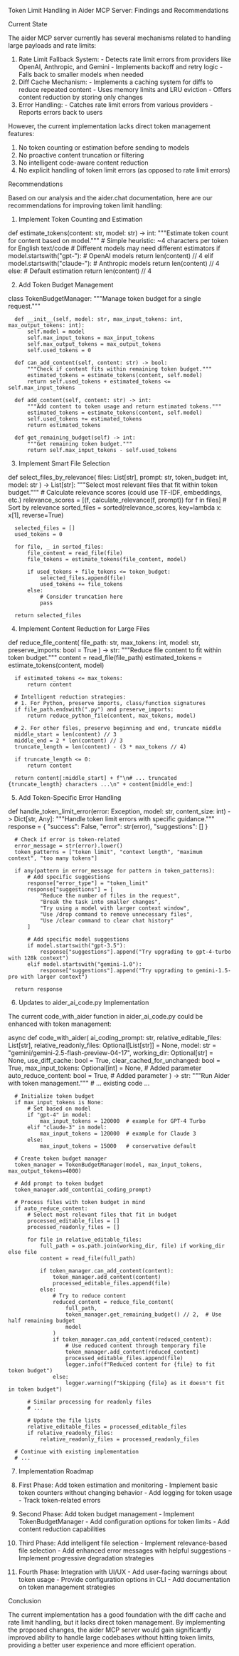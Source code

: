   Token Limit Handling in Aider MCP Server: Findings and Recommendations

  Current State

  The aider MCP server currently has several mechanisms related to handling large payloads and rate limits:

  1. Rate Limit Fallback System:
    - Detects rate limit errors from providers like OpenAI, Anthropic, and Gemini
    - Implements backoff and retry logic
    - Falls back to smaller models when needed
  2. Diff Cache Mechanism:
    - Implements a caching system for diffs to reduce repeated content
    - Uses memory limits and LRU eviction
    - Offers content reduction by storing only changes
  3. Error Handling:
    - Catches rate limit errors from various providers
    - Reports errors back to users

  However, the current implementation lacks direct token management features:

  1. No token counting or estimation before sending to models
  2. No proactive content truncation or filtering
  3. No intelligent code-aware content reduction
  4. No explicit handling of token limit errors (as opposed to rate limit errors)

  Recommendations

  Based on our analysis and the aider.chat documentation, here are our recommendations for improving token limit handling:

  1. Implement Token Counting and Estimation

  def estimate_tokens(content: str, model: str) -> int:
      """Estimate token count for content based on model."""
      # Simple heuristic: ~4 characters per token for English text/code
      # Different models may need different estimators
      if model.startswith("gpt-"):
          # OpenAI models
          return len(content) // 4
      elif model.startswith("claude-"):
          # Anthropic models
          return len(content) // 4
      else:
          # Default estimation
          return len(content) // 4

  2. Add Token Budget Management

  class TokenBudgetManager:
      """Manage token budget for a single request."""

      def __init__(self, model: str, max_input_tokens: int, max_output_tokens: int):
          self.model = model
          self.max_input_tokens = max_input_tokens
          self.max_output_tokens = max_output_tokens
          self.used_tokens = 0

      def can_add_content(self, content: str) -> bool:
          """Check if content fits within remaining token budget."""
          estimated_tokens = estimate_tokens(content, self.model)
          return self.used_tokens + estimated_tokens <= self.max_input_tokens

      def add_content(self, content: str) -> int:
          """Add content to token usage and return estimated tokens."""
          estimated_tokens = estimate_tokens(content, self.model)
          self.used_tokens += estimated_tokens
          return estimated_tokens

      def get_remaining_budget(self) -> int:
          """Get remaining token budget."""
          return self.max_input_tokens - self.used_tokens

  3. Implement Smart File Selection

  def select_files_by_relevance(
      files: List[str],
      prompt: str,
      token_budget: int,
      model: str
  ) -> List[str]:
      """Select most relevant files that fit within token budget."""
      # Calculate relevance scores (could use TF-IDF, embeddings, etc.)
      relevance_scores = [(f, calculate_relevance(f, prompt)) for f in files]
      # Sort by relevance
      sorted_files = sorted(relevance_scores, key=lambda x: x[1], reverse=True)

      selected_files = []
      used_tokens = 0

      for file, _ in sorted_files:
          file_content = read_file(file)
          file_tokens = estimate_tokens(file_content, model)

          if used_tokens + file_tokens <= token_budget:
              selected_files.append(file)
              used_tokens += file_tokens
          else:
              # Consider truncation here
              pass

      return selected_files

  4. Implement Content Reduction for Large Files

  def reduce_file_content(
      file_path: str,
      max_tokens: int,
      model: str,
      preserve_imports: bool = True
  ) -> str:
      """Reduce file content to fit within token budget."""
      content = read_file(file_path)
      estimated_tokens = estimate_tokens(content, model)

      if estimated_tokens <= max_tokens:
          return content

      # Intelligent reduction strategies:
      # 1. For Python, preserve imports, class/function signatures
      if file_path.endswith(".py") and preserve_imports:
          return reduce_python_file(content, max_tokens, model)

      # 2. For other files, preserve beginning and end, truncate middle
      middle_start = len(content) // 3
      middle_end = 2 * len(content) // 3
      truncate_length = len(content) - (3 * max_tokens // 4)

      if truncate_length <= 0:
          return content

      return content[:middle_start] + f"\n# ... truncated {truncate_length} characters ...\n" + content[middle_end:]

  5. Add Token-Specific Error Handling

  def handle_token_limit_error(error: Exception, model: str, content_size: int) -> Dict[str, Any]:
      """Handle token limit errors with specific guidance."""
      response = {
          "success": False,
          "error": str(error),
          "suggestions": []
      }

      # Check if error is token-related
      error_message = str(error).lower()
      token_patterns = ["token limit", "context length", "maximum context", "too many tokens"]

      if any(pattern in error_message for pattern in token_patterns):
          # Add specific suggestions
          response["error_type"] = "token_limit"
          response["suggestions"] = [
              "Reduce the number of files in the request",
              "Break the task into smaller changes",
              "Try using a model with larger context window",
              "Use /drop command to remove unnecessary files",
              "Use /clear command to clear chat history"
          ]

          # Add specific model suggestions
          if model.startswith("gpt-3.5"):
              response["suggestions"].append("Try upgrading to gpt-4-turbo with 128k context")
          elif model.startswith("gemini-1.0"):
              response["suggestions"].append("Try upgrading to gemini-1.5-pro with larger context")

      return response

  6. Updates to aider_ai_code.py Implementation

  The current code_with_aider function in aider_ai_code.py could be enhanced with token management:

  async def code_with_aider(
      ai_coding_prompt: str,
      relative_editable_files: List[str],
      relative_readonly_files: Optional[List[str]] = None,
      model: str = "gemini/gemini-2.5-flash-preview-04-17",
      working_dir: Optional[str] = None,
      use_diff_cache: bool = True,
      clear_cached_for_unchanged: bool = True,
      max_input_tokens: Optional[int] = None,  # Added parameter
      auto_reduce_content: bool = True,        # Added parameter
  ) -> str:
      """Run Aider with token management."""
      # ... existing code ...

      # Initialize token budget
      if max_input_tokens is None:
          # Set based on model
          if "gpt-4" in model:
              max_input_tokens = 120000  # example for GPT-4 Turbo
          elif "claude-3" in model:
              max_input_tokens = 120000  # example for Claude 3
          else:
              max_input_tokens = 15000   # conservative default

      # Create token budget manager
      token_manager = TokenBudgetManager(model, max_input_tokens, max_output_tokens=4000)

      # Add prompt to token budget
      token_manager.add_content(ai_coding_prompt)

      # Process files with token budget in mind
      if auto_reduce_content:
          # Select most relevant files that fit in budget
          processed_editable_files = []
          processed_readonly_files = []

          for file in relative_editable_files:
              full_path = os.path.join(working_dir, file) if working_dir else file
              content = read_file(full_path)

              if token_manager.can_add_content(content):
                  token_manager.add_content(content)
                  processed_editable_files.append(file)
              else:
                  # Try to reduce content
                  reduced_content = reduce_file_content(
                      full_path,
                      token_manager.get_remaining_budget() // 2,  # Use half remaining budget
                      model
                  )
                  if token_manager.can_add_content(reduced_content):
                      # Use reduced content through temporary file
                      token_manager.add_content(reduced_content)
                      processed_editable_files.append(file)
                      logger.info(f"Reduced content for {file} to fit token budget")
                  else:
                      logger.warning(f"Skipping {file} as it doesn't fit in token budget")

          # Similar processing for readonly files
          # ...

          # Update the file lists
          relative_editable_files = processed_editable_files
          if relative_readonly_files:
              relative_readonly_files = processed_readonly_files

      # Continue with existing implementation
      # ...

  7. Implementation Roadmap

  1. First Phase: Add token estimation and monitoring
    - Implement basic token counters without changing behavior
    - Add logging for token usage
    - Track token-related errors
  2. Second Phase: Add token budget management
    - Implement TokenBudgetManager
    - Add configuration options for token limits
    - Add content reduction capabilities
  3. Third Phase: Add intelligent file selection
    - Implement relevance-based file selection
    - Add enhanced error messages with helpful suggestions
    - Implement progressive degradation strategies
  4. Fourth Phase: Integration with UI/UX
    - Add user-facing warnings about token usage
    - Provide configuration options in CLI
    - Add documentation on token management strategies

  Conclusion

  The current implementation has a good foundation with the diff cache and rate limit handling, but it lacks direct token management.
  By implementing the proposed changes, the aider MCP server would gain significantly improved ability to handle large codebases
  without hitting token limits, providing a better user experience and more efficient operation.

